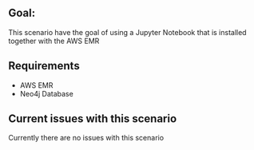 

Goal: 
-----
This scenario have the goal of using a Jupyter Notebook that is installed together with the AWS EMR

Requirements
------------
+ AWS EMR
+ Neo4j Database

Current issues with this scenario
---------------------------------
Currently there are no issues with this scenario


   


